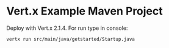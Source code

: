 # Vert.x Example Maven Project

Deploy with Vert.x 2.1.4. For run type in console:

    vertx run src/main/java/getstarted/Startup.java



